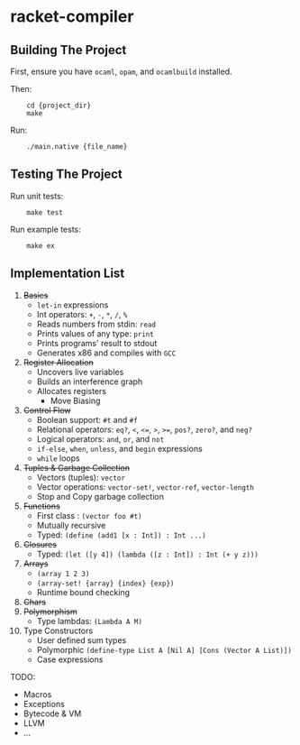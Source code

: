 # racket-compiler

## Building The Project
First, ensure you have `ocaml`, `opam`, and `ocamlbuild` installed.

Then:

        cd {project_dir}
        make

Run:

        ./main.native {file_name}

## Testing The Project

Run unit tests:

        make test

Run example tests:

        make ex

## Implementation List

1. ~~Basics~~
    - `let-in` expressions
    - Int operators: `+`, `-`, `*`, `/`, `%`
    - Reads numbers from stdin: `read`
    - Prints values of any type: `print`
    - Prints programs' result to stdout
    - Generates x86 and compiles with `GCC`
2. ~~Register Allocation~~
    - Uncovers live variables
    - Builds an interference graph
    - Allocates registers
        - Move Biasing
3. ~~Control Flow~~
    - Boolean support: `#t` and `#f`
    - Relational operators: `eq?`, `<`, `<=`, `>`, `>=`, `pos?`, `zero?`, and `neg?`
    - Logical operators: `and`, `or`, and `not`
    - `if-else`, `when`, `unless`, and `begin` expressions
    - `while` loops
4. ~~Tuples & Garbage Collection~~
    - Vectors (tuples): `vector`
    - Vector operations: `vector-set!`, `vector-ref`, `vector-length`
    - Stop and Copy garbage collection
5. ~~Functions~~
    - First class : `(vector foo #t)`
    - Mutually recursive
    - Typed: `(define (add1 [x : Int]) : Int ...)`
6. ~~Closures~~
    - Typed: `(let ([y 4]) (lambda ([z : Int]) : Int (+ y z)))`
7. ~~Arrays~~
    - `(array 1 2 3)`
    - `(array-set! {array} {index} {exp})`
    - Runtime bound checking
8. ~~Chars~~
9. ~~Polymorphism~~
    - Type lambdas: `(Lambda A M)`
9. Type Constructors
    - User defined sum types
    - Polymorphic `(define-type List A [Nil A] [Cons (Vector A List)])`
    - Case expressions

TODO:
* Macros
* Exceptions
* Bytecode & VM
* LLVM
* ...